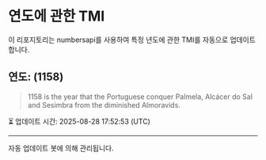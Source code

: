 
# 연도에 관한 TMI

이 리포지토리는 numbersapi를 사용하여 특정 년도에 관한 TMI를 자동으로 업데이트합니다.

## 연도: (1158)
> 1158 is the year that the Portuguese conquer Palmela, Alcácer do Sal and Sesimbra from the diminished Almoravids.

⏳ 업데이트 시간: 2025-08-28 17:52:53 (UTC)

---
자동 업데이트 봇에 의해 관리됩니다.

